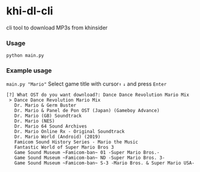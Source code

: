 # khi-dl-cli
cli tool to download MP3s from khinsider

### Usage
```python main.py```

### Example usage
```main.py "Mario"```
Select game title with cursor```↑``` ```↓``` and press ```Enter```
```
[?] What OST do you want download?: Dance Dance Revolution Mario Mix
 > Dance Dance Revolution Mario Mix
   Dr. Mario & Germ Buster
   Dr. Mario & Panel de Pon OST (Japan) (Gameboy Advance)
   Dr. Mario (GB) Soundtrack
   Dr. Mario (NES)
   Dr. Mario 64 Sound Archives
   Dr. Mario Online Rx - Original Soundtrack
   Dr. Mario World (Android) (2019)
   Famicom Sound History Series - Mario the Music
   Fantastic World of Super Mario Bros 3
   Game Sound Museum ~Famicom-ban~ 01 -Super Mario Bros.-
   Game Sound Museum ~Famicom-ban~ ND -Super Mario Bros. 3-
   Game Sound Museum ~Famicom-ban~ S-3 -Mario Bros. & Super Mario USA-
```
